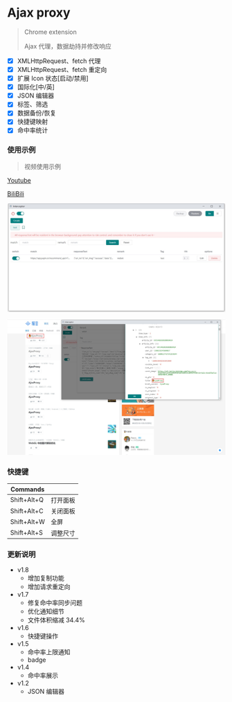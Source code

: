 # Ajax proxy

> Chrome extension
>
> Ajax 代理，数据劫持并修改响应

- [x] XMLHttpRequest、fetch 代理
- [x] XMLHttpRequest、fetch 重定向
- [x] 扩展 Icon 状态[启动/禁用]
- [x] 国际化[中/英]
- [x] JSON 编辑器
- [x] 标签、筛选
- [x] 数据备份/恢复
- [x] 快捷键映射
- [x] 命中率统计

### 使用示例

> 视频使用示例

[Youtube](https://youtu.be/ckxhh98Yi-g)

[BiliBili](https://www.bilibili.com/video/BV1rf4y1p749/)

![](assets/main.jpg)

![examples](assets/examples.jpg)

### 快捷键

| Commands    |          |
| ----------- | -------- |
| Shift+Alt+Q | 打开面板 |
| Shift+Alt+C | 关闭面板 |
| Shift+Alt+W | 全屏     |
| Shift+Alt+S | 调整尺寸 |

### 更新说明

- v1.8
  - 增加复制功能
  - 增加请求重定向
- v1.7
  - 修复命中率同步问题
  - 优化通知细节
  - 文件体积缩减 34.4%
- v1.6
  - 快捷键操作
- v1.5
  - 命中率上限通知
  - badge
- v1.4
  - 命中率展示
- v1.2
  - JSON 编辑器
